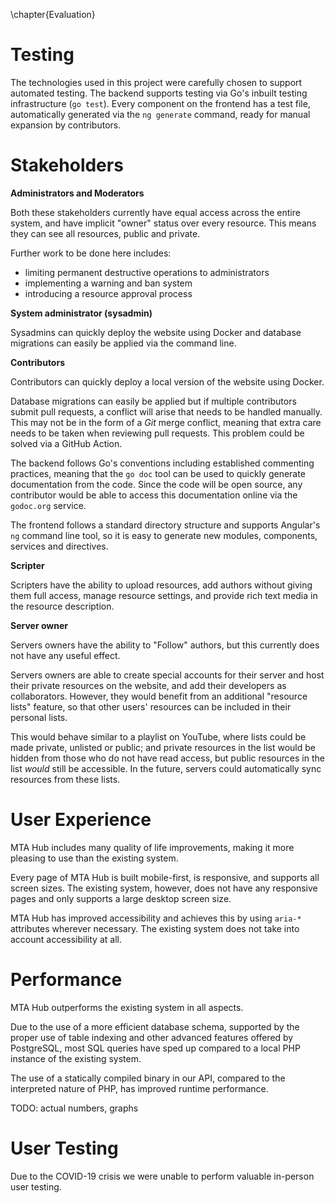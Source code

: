 \chapter{Evaluation}

# Testing

The technologies used in this project were carefully chosen to support automated testing. The backend supports testing via Go's inbuilt testing infrastructure (`go test`). Every component on the frontend has a test file,  automatically generated via the `ng generate` command, ready for manual expansion by contributors.

# Stakeholders

**Administrators and Moderators**

Both these stakeholders currently have equal access across the entire system, and have implicit "owner" status over every resource. This means they can see all resources, public and private.

Further work to be done here includes:

- limiting permanent destructive operations to administrators
- implementing a warning and ban system
- introducing a resource approval process

**System administrator (sysadmin)**

Sysadmins can quickly deploy the website using Docker and database migrations can easily be applied via the command line.

**Contributors**

Contributors can quickly deploy a local version of the website using Docker.

Database migrations can easily be applied but if multiple contributors submit pull requests, a conflict will arise that needs to be handled manually. This may not be in the form of a _Git_ merge conflict, meaning that extra care needs to be taken when reviewing pull requests. This problem could be solved via a GitHub Action.

The backend follows Go's conventions including established commenting practices, meaning that the `go doc` tool can be used to quickly generate documentation from the code. Since the code will be open source, any contributor would be able to access this documentation online via the `godoc.org` service.

The frontend follows a standard directory structure and supports Angular's `ng` command line tool, so it is easy to generate new modules, components, services and directives.

**Scripter**

Scripters have the ability to upload resources, add authors without giving them full access, manage resource settings, and provide rich text media in the resource description.

**Server owner**

Servers owners have the ability to "Follow" authors, but this currently does not have any useful effect.

Servers owners are able to create special accounts for their server and host their private resources on the website, and add their developers as collaborators. However, they would benefit from an additional "resource lists" feature, so that other users' resources can be included in their personal lists.

This would behave similar to a playlist on YouTube, where lists could be made private, unlisted or public; and private resources in the list would be hidden from those who do not have read access, but public resources in the list _would_ still be accessible. In the future, servers could automatically sync resources from these lists.


# User Experience

MTA Hub includes many quality of life improvements, making it more pleasing to use than the existing system.

Every page of MTA Hub is built mobile-first, is responsive, and supports all screen sizes. The existing system, however, does not have any responsive pages and only supports a large desktop screen size.

MTA Hub has improved accessibility and achieves this by using `aria-*` attributes wherever necessary. The existing system does not take into account accessibility at all.


# Performance

MTA Hub outperforms the existing system in all aspects.

Due to the use of a more efficient database schema, supported by the proper use of table indexing and other advanced features offered by PostgreSQL, most SQL queries have sped up compared to a local PHP instance of the existing system.

The use of a statically compiled binary in our API, compared to the interpreted nature of PHP, has improved runtime performance.

TODO: actual numbers, graphs

# User Testing

Due to the COVID-19 crisis we were unable to perform valuable in-person user testing.
